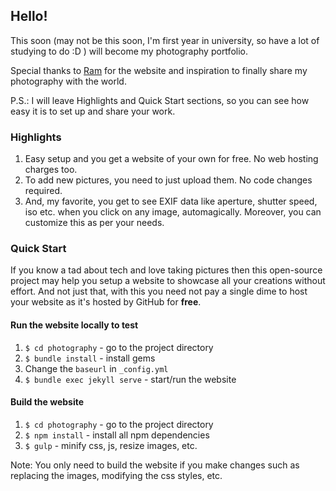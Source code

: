 ## Hello!
This soon (may not be this soon, I'm first year in university, so have a lot of studying to do :D ) will become my photography portfolio.

Special thanks to [Ram](https://github.com/rampatra) for the website and inspiration to finally share my photography with the world.

P.S.: I will leave Highlights and Quick Start sections, so you can see how easy it is to set up and share your work.

### Highlights
1. Easy setup and you get a website of your own for free. No web hosting charges too.
2. To add new pictures, you need to just upload them. No code changes required.
3. And, my favorite, you get to see EXIF data like aperture, shutter speed, iso etc. when you click on any image, automagically. Moreover, you can customize this as per your needs.

### Quick Start
If you know a tad about tech and love taking pictures then this open-source project may help you setup a website to showcase
all your creations without effort. And not just that, with this you need not pay a single dime to host your website as
it's hosted by GitHub for __free__.

#### Run the website locally to test
1. `$ cd photography` - go to the project directory
2. `$ bundle install` - install gems
3. Change the `baseurl` in `_config.yml`
4. `$ bundle exec jekyll serve` - start/run the website

#### Build the website
1. `$ cd photography` - go to the project directory
2. `$ npm install` - install all npm dependencies
3. `$ gulp` - minify css, js, resize images, etc.

Note: You only need to build the website if you make changes such as replacing the images, modifying the css styles, etc.
